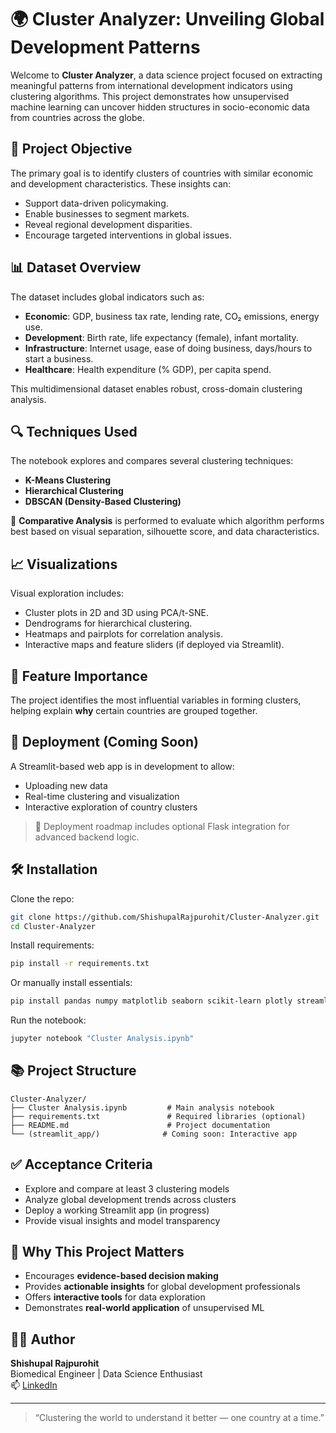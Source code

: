 
# 🌍 Cluster Analyzer: Unveiling Global Development Patterns

Welcome to **Cluster Analyzer**, a data science project focused on extracting meaningful patterns from international development indicators using clustering algorithms. This project demonstrates how unsupervised machine learning can uncover hidden structures in socio-economic data from countries across the globe.

## 🚀 Project Objective

The primary goal is to identify clusters of countries with similar economic and development characteristics. These insights can:

- Support data-driven policymaking.
- Enable businesses to segment markets.
- Reveal regional development disparities.
- Encourage targeted interventions in global issues.

## 📊 Dataset Overview

The dataset includes global indicators such as:

- **Economic**: GDP, business tax rate, lending rate, CO₂ emissions, energy use.
- **Development**: Birth rate, life expectancy (female), infant mortality.
- **Infrastructure**: Internet usage, ease of doing business, days/hours to start a business.
- **Healthcare**: Health expenditure (% GDP), per capita spend.

This multidimensional dataset enables robust, cross-domain clustering analysis.

## 🔍 Techniques Used

The notebook explores and compares several clustering techniques:

- **K-Means Clustering**
- **Hierarchical Clustering**
- **DBSCAN (Density-Based Clustering)**

📌 **Comparative Analysis** is performed to evaluate which algorithm performs best based on visual separation, silhouette score, and data characteristics.

## 📈 Visualizations

Visual exploration includes:

- Cluster plots in 2D and 3D using PCA/t-SNE.
- Dendrograms for hierarchical clustering.
- Heatmaps and pairplots for correlation analysis.
- Interactive maps and feature sliders (if deployed via Streamlit).

## 🧠 Feature Importance

The project identifies the most influential variables in forming clusters, helping explain **why** certain countries are grouped together.

## 🧪 Deployment (Coming Soon)

A Streamlit-based web app is in development to allow:

- Uploading new data
- Real-time clustering and visualization
- Interactive exploration of country clusters

> 🔧 Deployment roadmap includes optional Flask integration for advanced backend logic.

## 🛠️ Installation

Clone the repo:

```bash
git clone https://github.com/ShishupalRajpurohit/Cluster-Analyzer.git
cd Cluster-Analyzer
```

Install requirements:

```bash
pip install -r requirements.txt
```

Or manually install essentials:

```bash
pip install pandas numpy matplotlib seaborn scikit-learn plotly streamlit
```

Run the notebook:

```bash
jupyter notebook "Cluster Analysis.ipynb"
```

## 📚 Project Structure

```
Cluster-Analyzer/
├── Cluster Analysis.ipynb         # Main analysis notebook
├── requirements.txt               # Required libraries (optional)
├── README.md                      # Project documentation
└── (streamlit_app/)              # Coming soon: Interactive app
```

## ✅ Acceptance Criteria

- Explore and compare at least 3 clustering models
- Analyze global development trends across clusters
- Deploy a working Streamlit app (in progress)
- Provide visual insights and model transparency

## 🧠 Why This Project Matters

- Encourages **evidence-based decision making**
- Provides **actionable insights** for global development professionals
- Offers **interactive tools** for data exploration
- Demonstrates **real-world application** of unsupervised ML

## 🧑‍💻 Author

**Shishupal Rajpurohit**  
Biomedical Engineer | Data Science Enthusiast  
📫 [LinkedIn](https://www.linkedin.com/in/shishupalrajpurohit)

---

> “Clustering the world to understand it better — one country at a time.”
